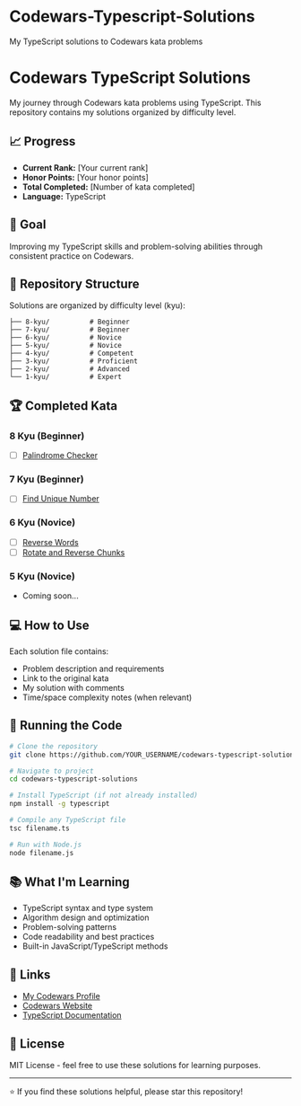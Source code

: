 # Codewars-Typescript-Solutions
My TypeScript solutions to Codewars kata problems
# Codewars TypeScript Solutions

My journey through Codewars kata problems using TypeScript. This repository contains my solutions organized by difficulty level.

## 📈 Progress

- **Current Rank:** [Your current rank]
- **Honor Points:** [Your honor points]  
- **Total Completed:** [Number of kata completed]
- **Language:** TypeScript

## 🎯 Goal

Improving my TypeScript skills and problem-solving abilities through consistent practice on Codewars.

## 📁 Repository Structure

Solutions are organized by difficulty level (kyu):

```
├── 8-kyu/          # Beginner
├── 7-kyu/          # Beginner  
├── 6-kyu/          # Novice
├── 5-kyu/          # Novice
├── 4-kyu/          # Competent
├── 3-kyu/          # Proficient
├── 2-kyu/          # Advanced
└── 1-kyu/          # Expert
```

## 🏆 Completed Kata

### 8 Kyu (Beginner)
- [ ] [Palindrome Checker](./8-kyu/palindrome-checker.ts)

### 7 Kyu (Beginner)
- [ ] [Find Unique Number](./7-kyu/find-unique-number.ts)

### 6 Kyu (Novice)  
- [ ] [Reverse Words](./6-kyu/reverse-words.ts)
- [ ] [Rotate and Reverse Chunks](./6-kyu/rotate-reverse-chunks.ts)

### 5 Kyu (Novice)
- Coming soon...

## 💻 How to Use

Each solution file contains:
- Problem description and requirements
- Link to the original kata
- My solution with comments
- Time/space complexity notes (when relevant)

## 🚀 Running the Code

```bash
# Clone the repository
git clone https://github.com/YOUR_USERNAME/codewars-typescript-solutions.git

# Navigate to project
cd codewars-typescript-solutions

# Install TypeScript (if not already installed)
npm install -g typescript

# Compile any TypeScript file
tsc filename.ts

# Run with Node.js
node filename.js
```

## 📚 What I'm Learning

- TypeScript syntax and type system
- Algorithm design and optimization
- Problem-solving patterns
- Code readability and best practices
- Built-in JavaScript/TypeScript methods

## 🔗 Links

- [My Codewars Profile](https://www.codewars.com/users/YOUR_USERNAME)
- [Codewars Website](https://www.codewars.com/)
- [TypeScript Documentation](https://www.typescriptlang.org/docs/)

## 📄 License

MIT License - feel free to use these solutions for learning purposes.

---

⭐ If you find these solutions helpful, please star this repository!
